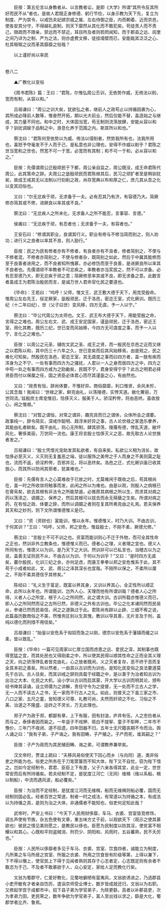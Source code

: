 <!-- { "loadSidebar": true } -->
　　臣按：第五伦言以身教者从、以言教者讼，是即《大学》所谓“其所令反其所好而民不从”者也，是故人君既正身修德、躬行节俭，以身示教为天下先，复立为制度、严为禁令，以戒饬夫妃嫔宗戚之属、左右侍御之臣，内而朝着、近而京邑，使各安其分守，不得越礼逾制，则天下靡然从其化而不敢犯矣。苟徒责人而不责己，限疏而不限亲，禁远而不禁近，耳目所及者则若罔闻知，而于郡县之远、闾里之间乃详为之制、严为之法，则亦虚费文移，徒挂墙壁而已，安能戢其泛泛之心、杜其呶呶之议而革其靡靡之俗哉？

　　以上谨好尚以率民  
　 

卷八二

　　▲广教化以变俗

　　《周书君陈》篇：王曰：“君陈，尔惟弘周公丕训，无依势作威，无倚法以削，宽而有制，从容以和。”

　　吕祖谦曰：“周公之训大矣，犹欲弘之者，继前人之政苟止以持循因袭为心，其所成必降前人数等，惟奋然开拓，期以光大前业，然后仅能不替，盖造始之与继成，其力量不同也。和中之时，大体固当宽，苟无制则流荡放肆，安能从容以和乎？驯扰调娱于品制之中，游息化养于范围之内，斯其所以和也。”

　　蔡沈曰：“君陈何至依势以为威、倚法以侵削者，然势我所有也，法我所用也，喜怒予夺毫发不于人而于己，是私意也非公理也，安得不作威以削乎？君陈之世当宽和之世也，然宽不可一于宽，必宽而有其制；和不可一于和，必从容以和之。”

　　臣按：先儒谓周公迁殷顽民于下都，周公亲自监之，周公既没，成王命君陈代周公，此其策命之辞。夫周公之毖殷顽民而君陈继其后，民习之顽犷者至是稍驯扰矣，故成王戒其无以法制以行刻削之政，尚存宽典以布和厚之仁，庶几其从吾之化以变其旧俗也。

　　又曰：“尔无忿疾于顽，无求备于一夫。必有忍其乃有济，有容德乃大。简厥修亦简其或不修，进厥良以率其或不良。”

　　蔡沈曰：“无忿疾人之所未化，无求备人之所不能忍，言事容、言德。”

　　侯甫曰：“无忿疾于顽，有忍者也；无求备于一夫，有容者也。”

　　王安石曰：“修谓其职业，良谓其行义。职业有修与不修当简而别之，则人劝功；进行义之良者以率其不良，则人励行。”

　　臣按：民之为民有修者亦有不修者，有良者亦有不良者，修者简别之，不使与不修者混，不修者亦简别之，不使与修者杂，既简别之如此，然后于中冀其能修而至于良善者进用之，而不良者知所愧慕，亦必修饬而至于良善，是进厥良所以率其不良者也。先儒谓顽不率教者不可忿疾之，率教者亦当奖拔之，然不可以求备。必有忍至德乃大，即无忿疾于顽之意；简厥修至率其或不良，即无求备之意。此数言者虽成王为君陈治殷民而言，是诚万世人君命官化民之要道也。

　　《毕命》：王若曰：“呜呼！父师，惟文王、武王敷大德于天下，用克受殷命。惟周公左右先王，绥定厥家，毖殷顽民，迁于洛邑，密迩王室，式化厥训。既历三纪（十二年曰纪），世（父子曰世）变风移，四方无虞，予一人以宁。”

　　蔡沈曰：“毕公代周公为太师也。文王、武王布大德于天下，用能受殷之命，言得之之难也。周公左右文、武、成王安定国家，谨毖顽民，迁于洛邑，密近王室，用化其教，既历三纪，世已变而风始移，今四方无可虞度之事，而予一人以宁，言化之之难也。”

　　臣按：以周公之元圣，辅佐文武之圣、成王之贤，而一殷民在京邑之近而又继之以君陈以和，其中历三十六年之久，世已变矣而后其风始移焉，由是观之，民之难化可知矣。然殷民在洛邑，密迩王室，其无虞度之事而曰四方者，盖一肢有疾而浑身为之不宁、一处有事而四方为之骚扰，人君以一人之身而居四方之中，四方之中苟一处之有事而四方咸为之劻勷矣，民既不宁，君身安得宁乎？此古之明君必择贤臣而付以保厘之任，国之贤臣必体君心而尽其谨毖之心，有由然也。

　　又曰：“政贵有恒，辞尚体要，不惟好异。商俗靡靡，利口惟贤，余风未殄，公其念哉！我闻曰：‘世禄之家，鲜克由礼，以荡陵德，实悖天道。敝化奢丽，万世同流。’兹殷庶士席宠惟旧，怙侈灭义，服美于人。骄淫矜侉，将由恶终。虽收放心，闲之惟艰。”

　　蔡沈曰：“对暂之谓恒，对常之谓异，趣完具而已之谓体，众体所会之谓要。政事纯一，辞令简实，深戒作聪明、趋浮末好异之事，古人论世禄之家逸乐豢养，其能由礼者鲜矣。既不由礼，则心无所制，肆其骄荡，陵蔑有德，悖乱天道，敝坏风化，奢侈美丽，万世同一流也。康王将言殷士怙侈灭义之恶，故先取古人论世族者发之。”

　　吕祖谦曰：“殷士凭借光宠助发其私欲者，有自来矣。私欲公义相为消长，故怙侈必至灭义，义灭则无复羞恶之端，徒以服饰之美侉之于人而身之不美则莫之耻也，流而不返，骄淫矜侉，百邪并见，将以恶终矣。洛邑之迁，式化厥训虽已收其放心，而其所以防闲其邪者，犹甚难也。”

　　臣按：先儒有言人之心莫难收于已放之时，尤莫难闲于既收之后，苟其根尚在，虽一时之所收敛将触事而发，此闲之所以为难也。由是以观，则殷人之病根已在膏肓矣，欲去其根有非法令之所能禁遏，必推原其病根之所以生，而求其对病之药以荡涤之、调摄之、保养之，然后其根可以拔去而永无萌蘖之生矣。所谓对病之药，在有恒之政、体要之辞，而所以调摄之者则在复其所弗克由之礼焉。若夫保养其天和之妙剂，则下文所谓惟德惟义是已。

　　又曰：“资（资财也）富能训，惟以永年。惟德惟义，时乃大训。不由古训，于何其训？”王曰：“呜呼，父师，邦之安危，惟兹殷士，不刚不柔，厥德允修。”

　　蔡沈曰：“言殷士不可不训之也。资富而能训则心不迁于外物，而可全其性命之正也，然训非外立教条也，惟德惟义而已。德者心之理，义者理之宜也。德义人所同有也，惟德义以为训，是乃天下之大训。然训非可以已私言也，当稽古以为之说，盖善无证则民不从，不由古以为训，于何以为训乎？”又曰：“是时四方无虞矣，蕞尔殷民，化训三纪之余，亦何足虑，而康王拳拳以邦之安危惟系于此，其不苟于小成者如此，文、武、周公之泽其深长也宜哉。不刚所以保之，不柔所以厘之，不刚不柔其德信乎其修矣。”

　　陈经曰：“礼义生于富足，既富以养其身，又训以养其心，全正性所以顺正命，此所以永年也。所谓能训，岂外人心、天理而他有所谓训哉？德者人心之所得，义者人心之所宜，根于人心之所同然，此之谓大训。古训所载亦惟德义而已，即人心之所同然而证之古所已然，非德义之外有古训也。毕公之化本诸同然而民易从，参诸已然而民易信，闲之之道孰过于此。君陈尚有辟以止辟、三细不宥之说，此篇虽历数商俗之不美，然惟务区别以生其愧，教训以导其善，无片言及于刑，盖纯以德化而刑措不用信矣。”

　　吕祖谦曰：“始皇以安危系于匈奴而急之以刚，德宗以安危系于藩镇而缓之以柔，皆以致乱。”

　　臣按：《毕命》一篇可见周家以仁厚立国而虑患之远、爱民之深，其制事也既得宽猛之宜，而其处民也又得刚柔之中，所以使其民得以顺其性命之正而全其义理之天，向之骄荡悖乱者皆克由礼，心之放者既闲，义之灭者复存，恶不终于恶而复全其本初之善矣。所以然者，一由其以古训而为训也，是知化民变俗之良法要道莫先于古训。古人往矣，而其训戒之辞则具载于经籍之中，是以善于为治者知古训为出治之大本、化民之大机，设小学以古训而启其蒙，开大学以古训而明其论，颁布经书俾其读诵，设立师儒为之讲解，责任守令为之提督，无一处而不立古人之学，无一人而不读古人之书，无一家而不行古人之礼。如此，则普天之下虽三家之市、八口之家、五尺之童，皆知德义可尊、礼教可尚，夫然而奸顽之不化、习俗之不美、治道之不隆盛、运祚之不灵长，万无此理也。

　　郑子产为政于郑，都鄙有章，上下有服，田有封洫，庐井有伍，人之忠俭者从而与之，泰侈者因而毙之。一年竖子不戏狎、斑白不提挈、童子不犁畔，二年市不豫价，三年门不夜闭、道不拾遗，四年田器不归，五年士无尺籍丧期不令而治。舆人诵之曰：“我有子弟，子产诲之。我有田畴，子产殖之。子产而死，谁其嗣之？”

　　臣按：子产为政而为其民殖田畴、诲之弟，可谓教养兼举矣。

　　汉文帝时，贾谊上疏曰：“夫移风易俗使天下回心而乡（与向同）道，类非俗吏之所能为也。俗吏之所务在于刀笔筐箧而不知大体，陛下又不自忧，窃为陛下惜之。岂如今定经制令，君君、臣臣上下有差，父子六亲各得其宜，此业一定，世世常安而后有所持循矣。若夫经制不定，是犹度江河亡（无同）维楫（维以系船，楫以制船），中流而遇风波，船必覆矣。”

　　臣按：为治而不定经制，是犹度江河而无维楫，船而无维楫则船必覆，国而无经制则国必乱。经者百世之常道，制者一时之成法，有常道以为持循之本，有成法以为持循之具，是则为治之大体，非通儒者不能知也，俗吏何足知此哉？

　　武帝时，严安上书曰：“今天下人民用财侈靡，车马、衣裘、宫室皆竞修饰，调五声使有节族，杂五色使有文章，重五味方丈于前，以观欲天下（观示之使其慕欲也）彼民之情见美则愿之，是教民以侈也。臣愿为民制度以防其淫，使贫富不相耀以和其心，心既和平则盗贼消、刑罚少、阴阳和、风雨时，五谷蕃熟，民不夭厉也。”

　　臣按：人民所以侈靡者多见于车马、衣裘、宫室、饮食四者，诚能立为制度，凡所乘之车马所居之宫室、所服之衣裘、所用之饮食皆有阶级等第，上得以兼下，下不得以僭上，使官民上下得于见闻者熟则其存于心志者定，心志既定则有余者不敢恣为于己、不及者不敢慕欲于人，众心安定，家给人足而教化行矣。

　　文翁为蜀郡守，仁爱好教化，见蜀地僻陋有蛮夷风，文翁欲诱进之，乃选郡县小吏开敏有才者亲自饬厉，遣诣京师受业博士，数岁皆成就还归，文翁以为右职。又修起学宫于成都市中，招下县子弟为学官弟子，为除更繇，高者以补郡县吏，次为孝弟力田，吏民荣之，数年争欲为学官弟子，富人至出钱以求之，繇是大化，蜀郡学者比齐、鲁焉。

